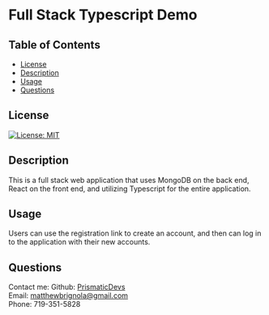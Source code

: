# Full Stack Typescript Demo

## Table of Contents

- [License](#license)
- [Description](#description)
- [Usage](#instructions)
- [Questions](#questions)

## License

[![License: MIT](https://img.shields.io/badge/License-MIT-yellow.svg)](https://opensource.org/licenses/MIT)

## Description

This is a full stack web application that uses MongoDB on the back end, React on the front end, and utilizing Typescript for the entire application.

## Usage

Users can use the registration link to create an account, and then can log in to the application with their new accounts.

## Questions

Contact me:
Github: [PrismaticDevs](https://github.com/PrismaticDevs) <br>
Email: matthewbrignola@gmail.com <br>
Phone: 719-351-5828 <br>
